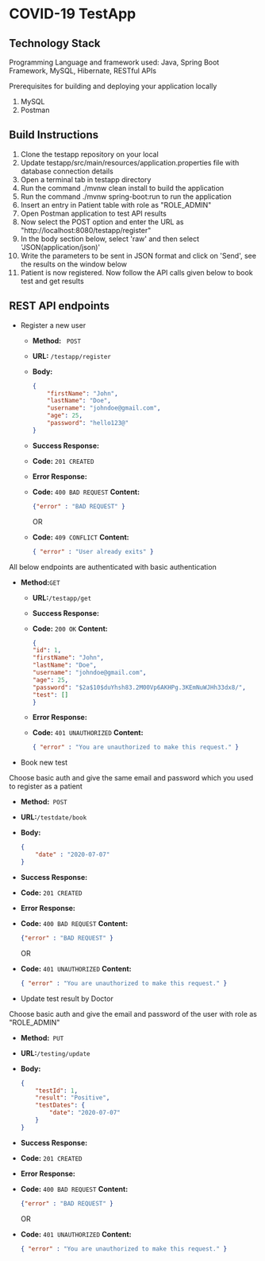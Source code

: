 # COVID-19 TestApp

## Technology Stack
Programming Language and framework used: Java, Spring Boot Framework, MySQL, Hibernate, RESTful APIs 

Prerequisites for building and deploying your application locally
1. MySQL
2. Postman

## Build Instructions
1. Clone the testapp repository on your local
2. Update testapp/src/main/resources/application.properties file with database connection details
3. Open a terminal tab in testapp directory
4. Run the command ./mvnw clean install to build the application
5. Run the command ./mvnw spring-boot:run to run the application
6. Insert an entry in Patient table with role as "ROLE_ADMIN"
7. Open Postman application to test API results
8. Now select the POST option and enter the URL as "http://localhost:8080/testapp/register"
9. In the body section below, select 'raw' and then select 'JSON(application/json)'
10. Write the parameters to be sent in JSON format and click on 'Send', see the results on the window below
11. Patient is now registered. Now follow the API calls given below to book test and get results


## REST API endpoints
- Register a new user
  * **Method:** ` POST`
  * **URL:** `/testapp/register`
  * **Body:**
  	```json
  	{
	    "firstName": "John",
	    "lastName": "Doe",
	    "username": "johndoe@gmail.com",
	    "age": 25,
	    "password": "hello123@"
	}
    ```

  * **Success Response:**

  * **Code:** `201 CREATED`
 
  * **Error Response:**

  * **Code:** `400 BAD REQUEST`
    **Content:** 
    ```json
    {"error" : "BAD REQUEST" }
    ```

    OR

  * **Code:** `409 CONFLICT` 
    **Content:** 
    ```json
    { "error" : "User already exits" }
    ````

All below endpoints are authenticated with basic authentication
* **Method:**` GET `
  * **URL:**`/testapp/get`
  * **Success Response:**

  * **Code:** `200 OK`
    **Content:** 
    ```json
  	{
    "id": 1,
    "firstName": "John",
    "lastName": "Doe",
    "username": "johndoe@gmail.com",
    "age": 25,
    "password": "$2a$10$duYhsh83.2M00Vp6AKHPg.3KEmNuWJHh33dx8/",
    "test": []
	}
    ```
 
  * **Error Response:**

  * **Code:** `401 UNAUTHORIZED`
    **Content:** 
    ```json
    { "error" : "You are unauthorized to make this request." }
    ```

 - Book new test

 Choose basic auth and give the same email and password which you used to register as a patient
  * **Method:**` POST`
  * **URL:**`/testdate/book`
  * **Body:**
  	```json
  	{
		"date" : "2020-07-07"
	}
    ```
  * **Success Response:**

  * **Code:** `201 CREATED`
 
  * **Error Response:**

  * **Code:** `400 BAD REQUEST`
    **Content:** 
    ```json
    {"error" : "BAD REQUEST" }
    ```

     OR

  * **Code:** `401 UNAUTHORIZED`
    **Content:** 
    ```json
    { "error" : "You are unauthorized to make this request." }
    ```

- Update test result by Doctor

 Choose basic auth and give the email and password of the user with role as "ROLE_ADMIN"

  * **Method:**` PUT`
  * **URL:**`/testing/update`
  * **Body:**
  	```json
  	{
	    "testId": 1,
	    "result": "Positive",
	    "testDates": {
	        "date": "2020-07-07"
	    }
	}
    ```
  * **Success Response:**

  * **Code:** `201 CREATED`
 
  * **Error Response:**

  * **Code:** `400 BAD REQUEST`
    **Content:** 
    ```json
    {"error" : "BAD REQUEST" }
    ```

     OR

  * **Code:** `401 UNAUTHORIZED`
    **Content:** 
    ```json
    { "error" : "You are unauthorized to make this request." }
    ```